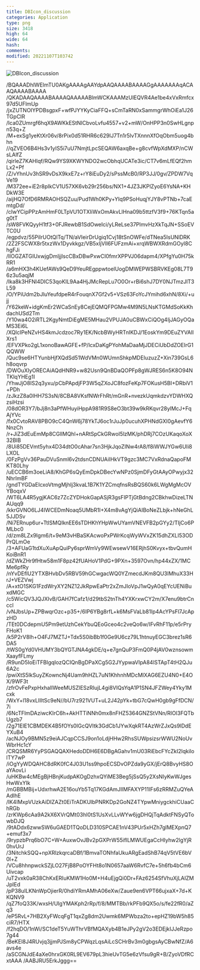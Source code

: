 ```yaml
---
title: DBIcon_discussion
categories: Application
type: png
size: 3418
high: 64
wide: 64
hash: 
comments: 
modified: 20221107T103742
---
```

![DBIcon_discussion][1]

[1]: data:image/png;base64,/iVBORw0KGgoAAAANSUhEUgAAAEAAAABACAYAAAHdbkFIAAAABGdBTUEAALGPC/xh
/BQAAADhlWElmTU0AKgAAAAgAAYdpAAQAAAABAAAAGgAAAAAAAqACAAQAAAABAAAA
/QKADAAQAAAABAAAAQAAAAABlmWCKAAAMzUlEQVR4Ae1be4xVxRmfcx97d5UFlmUp
/jxZUTNOIYPDBsgpxF+wfPJYYKyCiaFFQ+sCmTaRN0xSammgrWhOiEa1J26TGpClR
/Ica0ZUmrgf6hqX9AWKkEStNICbvoLvfu4557+v2+mW/OnHPP3n0SwHLgnpn53q+Z
/M+exSg1yeKtXr06v/8rPix0d51RHR6c629lJ7Tn1r5lvTXnnnXfOqObm5uog4bhn
//qZVEO6B4Hs3v1yIS5i7uU7NmjtLpcSEQAW6axqBe+g8cvfWpXdMXP/nCWsLAlfZ
/qirleZ7KAHIqf/RQw9YS9XKWYNDO2wcObhqUCATe3ic/CT7v6mLfEQf2hmLx2+Pf
/Z/vYhnUv3hSR9vDsX9kxE7z+rY8iEuDy2/sPssMcB0/RP3JJ/0gv/ZPDW7VqVe19
/M372ee+iE2r8pIkCV1U57XK6vb29r256bs/NX1+4JZ3JKPlZyoE6YsNA+KHDkW3E
/aijHQ7OfD6RMRAOHSQZuu/Pud1Wh0KPy+YIq9PSoHuqjYJY8vPTNb+7caEmtgDd/
/cIwYCipPPzAmHmF0LTpVU1OTXIiWxOmAkvLlHna09b5ttzfV3f9+76KTqn5ag0tT
/sW8FVKQyyH1tf3+0FJRewbB1SdOweIci/yLReLse37PlmvHzXkTqJN+SSoEVTC0U
/egpdvz/55PiIrUOtQlTq/TN/aVIeirDrUgiq1Cvj18tSnOWFe/dTNea5IsUNlDRK
/2Z2FSCWX8r5txzWx1Dyvkkgz/VB5xIjVIl6FUFzmAi+xrqWBWXRdmGOyI8ChgFJi
/lIOGZATGIUxwjgDmIjjIscCBxDBwPxwCI0fmrXPPVJ06dapm4/XPfgYu0H75kRR1
/a6mHX3h4KUefAWs9QeD9YeuREgppwtoelUogDMWEPWSBRVKEg08L7T96z3u5aqjM
/Ika8k3HFNl4DIC53qoKIL9Aa4HjJMcRepLu7O0Or+rBi6shJ7DY0NJTmzJlT3L59
/O/YPiUdm2bJluYeufdpeR4rFouqnX7Gf2v5+VSz63FoYcJYmihd6xhN/8Xi/+ujj
/Y62keW+idgKmEr2WCaSnEy8CejEQMQFPGMw4M9N5LNsKTGMdSoKkKhdachUSd2Tm
/Y10wa4O2iRTL2KgyNmtDiEgME5MHau2VPUJA0uCBWxCiQOg4IjJAGyOQaMS3Ei6L
/XQlcIPeNZvHS4kmJcdzoc7Ry1EK/NcbBWyHRTnIKDJ/1EoskYm9DEuZYVAIlXrs1
/EFVXPko2gL1xonoBawAGFE+fP/lcxDaKgPYohMaDaaMjJDECiUbDdZOEIrG1QQWW
/Quc9se6HTYunbHjfXQdSd51WdVMn0WUmnShkpMDEIuzuzZ+Xin739GsL6h8oqvrp
/DWOuXIyORECAiAQdHNR9+w82Usn9QnBDaQOPFp8gWJRES6n5K8O94NTKlqYHEg1I
/YhwJjO8IS2q3yxu/pCbPApdjFP3W5qZXoJC8fozFeKp7FOKusH5BI+DRbiV1+PDh
/zJkzZ8a0IHH7S3sN/8CBA8VKsfNWrFhRt/mGnR+nvezkUqmkdzvYDWHXQzsiHzsi
/08dOR3Y7/bJj8n3aPfWHuyiHppA981R9S8eO3bt39w9kRKqvr28ylMcJ+FqAjYVc
/fx0CvtoRAV8PBO9cC4QnW6j78YkTJ6oc1rJuJp0ucuhXPHNdGXI0gAevfY6NnzCh
/r+JiZ3dEuEmMp8CGllMQhl+nARtSpCkGRwoI5lzMK/phDRj7COzUKaqoXoX32BIB
/8Ui85DEVmt5yhx4D34dtO0cAhar7sn3HjkJqoZINw4rA8/f8iWWJYGw6UIi8LXOL
/0FzPgVv36PauDVuSnml6v2tdsnCDNUAiIHkVT9gzc3MC7VxRdnaQapoFMKT80Lhy
/uECCB6m3oeLiA8/KhGP6sQyEmDpkDBecYwNPz0SjmDFyGtAAyOPwyjx32NhrImBF
/gndTYGDaEIcxoVtmgMjhlj3kvaL1B7K1YZCmqfnsRsBQS60k6LWgMgMcOVYBoqxV
/WT6LA4R5ygjKAC6z7ZcZYDHokGapASjR3gsFIPTjGtBdng2CBkhwDizeLTNAUqq9
/kkrGVNO6LJ4IWCEDmNoaq5UMbR1I+X4m8vAgYjQiAIBoNeZLbjk+hNeGhL5JJDSv
/Ni7ERnup6ur+TtISMQIknEE6sTDHKhYHpWwUYamVNEVFB2pGYy2/TIjCo6PMLbc0
/d/zm8LZx9Igm6/t+9eM3vHBaSKAcwoPxPWrKcqWyWVxZK15dhZXLI53ODPrQLmOe
/3+AFUaG1tdXuXuApQuiPy6sprWmVy9WEwsewV16ERjhS0Kvyx+tbvQumHKoiBnR1
/dZWkZHr9fHtw58m1F8pz42fUAHoV1PdG+9PXn+3597Ovn/hp44xZX/1MCMe6pfRy
/nYvDEflU2YTXBHvbDv5RBV59hGCwgacWQ0YZmecdJKm8QU3lMhuX33HrJ+VEZVwj
/A+xtO1SKG1FzdWryXY2NZ12JkRpwEaPtr2xZmJIoVpJ1wQyA0qEYcUENiBuxdMGC
/c5WicQV3JQJXIvB/GAH7fCafz1/d29tbS2tnTh4YXKrxwCY2m/X7enu9btrCnccl
/vNJbsUp+ZPBwqrOzc+p35+/6IP6YBg8rfL+k6MsFVaLb81Ip4AcYPsFl7JcApzHD
/TEt0DCdepmU5Pm9etUzhCekYbuQEoGceo4c2veQo6w/IFvRhF11p/e5rPryFHoK1
/k5P2rV8lh+O4FJ7MZTJ+Tdx5S0ibBb1f0Ge9U6cz79L1htnuyEGC3brez1sR6DA5
/tWS0gYd0VHUMY3bQYGTJNA4gkDE/q+e7gnQuP3FmQ0P4jAV0wznsowmXaayfFLmy
/R9unD5IoEiTFBIgqIozQCIQnBgDPaXCg5G2JYypwaVIpA84lSTApT4tH2QJu6A2c
/pwiXtS5lkSuyZKowncNj4Uam9hHZL7uN1KhhnhMDcMlXAG6EZU4N0+E4OX/9WF3t
/zfrOvFePxpHxhalIWeeMUSZlESzRIujL4gi8VIQsYqA1P1SN4JFZWey4Yky1Mcxk
/WxY+l18vxLIIltSc9eN//bU7rz921VUT+uL2J42pYk+tbG7cQwH0gb9gFfDCN/7i
/6NcTFlmDAziwcKIrC6h+AkHTTiNNh0mx8nFHZ5364GNZStVNn/RIOl3FQTbUgzb7
/2g71ElE1CBMDEK4B5fOYs0IGcQVItk3GdCb1JYwXqkRT4AzWrZJxQs9lDdEYXuB4
/acNJOy9BMN5z9eiAJCqpCCSJ9on1oLdjHHw2RhsSUWpsizsrWWU2NoUvWbrHc1cY
/CRQSMR6YyPSGAQQAXHedoDDH6E6DBgAGahv1mU03RiEbcFYcZkI2lqkilolTY7wP
/iOgYyWDQAHC8dRK0fC4J03U1ss9hpoECSDvOPZda9yGX/jErQ8BvyHS8OaYAovLi
/uHKBw4cMEgBjHBnjKudpAKOgDzhxQYiME3Beg5jSsQ5y2XsNIyKwWJgesHwWxYIk
/mGBBMBij+UdxrhwA2E16ouYb5Tq17KGdAmJIlMFAXYP11IFs6zRRMZuQYeAAdIhE
/lK4IMxpVUzkAiDIZAZt0EiTrADKUlbPNRKDp2GoNZ4TYpwMniygckhiCUaaChRGb
/zrKWp6cAa9A2kX6XVrQMt03hI0tS1UsXvLLvWYw6jgDHQjTqAdktFNSyQTowbDJQ
/9tADdx6zwwSW6uGAED1TQoDLD310SPCAE1nV43PUr5xHZh7glMEXpnQ7+emuf3x7
/9rypzbPrq6bO7C+W+AuxwOvJBv2pGXPrW55iflLMWUEgaCcHIyhw2lgYjR0hvUrJ
/3NitchkSQQ+npXRlzkqrcaDBf/1BmvaTONhfaUkuARgEadShB74qV5tVE6bV0l+Z
/VCu8hhnpwckSZjLO27FjB8PoOYFHt8o1N0657aaW6RvfC7e+5h6fb4bCm6Uivcap
/uT2vxk0aR38ChKxERIuKMW1Ho0M+H4uEjgQi0Dr+FAz6254SfVhuXjLAIZMJpIEd
/pP38uILKNnWpOjierR/0hdiYRmAMhA06eXw/Zaue9en6VPT66ujxaX+7d+KKQNV9
/qZ7foQ33K/wxsH/UIgYMAKph2rRp/f/8/MMTBb/rkPFb9QX5o/s/fe22fR0/aZq3
/eP5RvL+7HB2XyFWcqFgT1qxZg8dm2Uwmk6MPWbza2to+epHZ19bW5h85ciR7/HTX
/f2hqDO/1nWi/SC1deT5YuWThrVBfMQAXyb4B1eJPy2gV2o3EDEjkIJJeRzpo7g44
/BeKEl8J4RUvjq3jjmPJSm8yCPWqzLqsAiLcSCHrBv3m0gbgsAyCBwNfZ/A6avs4e
/aSCGNJdE4aXe0hrxGK0RL9EV679pL3hieUvTG5e6zVfsu9gR+B/ZyoVDfRCxtAAA
/AABJRU5ErkJggg==
